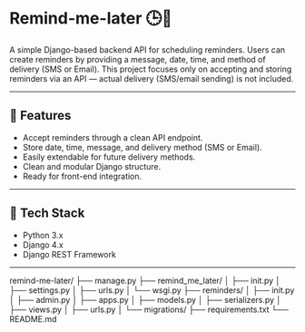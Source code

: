 # Remind-me-later 🕒💬

A simple Django-based backend API for scheduling reminders. Users can create reminders by providing a message, date, time, and method of delivery (SMS or Email). This project focuses only on accepting and storing reminders via an API — actual delivery (SMS/email sending) is not included.

---

## 📌 Features

- Accept reminders through a clean API endpoint.
- Store date, time, message, and delivery method (SMS or Email).
- Easily extendable for future delivery methods.
- Clean and modular Django structure.
- Ready for front-end integration.

---

## 🔧 Tech Stack

- Python 3.x
- Django 4.x
- Django REST Framework

---

remind-me-later/
├── manage.py
├── remind_me_later/
│ ├── init.py
│ ├── settings.py
│ ├── urls.py
│ └── wsgi.py
├── reminders/
│ ├── init.py
│ ├── admin.py
│ ├── apps.py
│ ├── models.py
│ ├── serializers.py
│ ├── views.py
│ ├── urls.py
│ └── migrations/
├── requirements.txt
└── README.md








